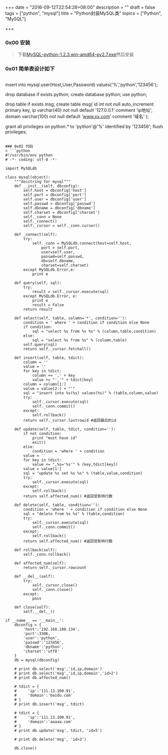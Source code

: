 +++
date = "2016-09-12T22:54:28+08:00"
description = ""
draft = false
tags = ["python", "mysql"]
title = "Python封装MySQL类"
topics = ["Python", "MySQL"]

+++

### 0x00 安装
> 下载[MySQL-python-1.2.3.win-amd64-py2.7.exe](http://www.codegood.com/archives/129)然后安装

### 0x01 简单表设计如下
> ```
insert into mysql.user(Host,User,Password) values('%','python','123456');

drop database if exists python;
create database python;
use python;

drop table if exists msg;
create table msg(
id int not null auto_increment primary key,
ip varchar(40) not null default '127.0.0.1' comment 'ip地址',
domain varchar(100) not null default 'www.xx.com' comment '域名'
);

grant all privileges on python.* to 'python'@'%' identified by '123456';
flush privileges;
```

### 0x02 代码
> ```python
#!/usr/bin/env python
# -*- coding: utf-8 -*-

import MySQLdb

class mysql(object):
    """docstring for mysql"""
    def __init__(self, dbconfig):
        self.host = dbconfig['host']
        self.port = dbconfig['port']
        self.user = dbconfig['user']
        self.passwd = dbconfig['passwd']
        self.dbname = dbconfig['dbname']
        self.charset = dbconfig['charset']
        self._conn = None
        self._connect()
        self._cursor = self._conn.cursor()

    def _connect(self):
        try:
            self._conn = MySQLdb.connect(host=self.host,
                port = self.port,
                user=self.user,
                passwd=self.passwd,
                db=self.dbname,
                charset=self.charset)
        except MySQLdb.Error,e:
            print e
            
    def query(self, sql):
        try:
            result = self._cursor.execute(sql)
        except MySQLdb.Error, e:
            print e
            result = False
        return result

    def select(self, table, column='*', condition=''):
        condition = ' where ' + condition if condition else None
        if condition:
            sql = "select %s from %s %s" % (column,table,condition)
        else:
            sql = "select %s from %s" % (column,table)
        self.query(sql)
        return self._cursor.fetchall()

    def insert(self, table, tdict):
        column = ''
        value = ''
        for key in tdict:
            column += ',' + key
            value += "','" + tdict[key]
        column = column[1:]
        value = value[2:] + "'"
        sql = "insert into %s(%s) values(%s)" % (table,column,value)
        try:
            self._cursor.execute(sql)
            self._conn.commit()
        except:
            self.rollback()
        return self._cursor.lastrowid #返回最后的id

    def update(self, table, tdict, condition=''):
        if not condition:
            print "must have id"
            exit()
        else:
            condition = 'where ' + condition
        value = ''
        for key in tdict:
            value += ",%s='%s'" % (key,tdict[key])
        value = value[1:]
        sql = "update %s set %s %s" % (table,value,condition)
        try:
            self._cursor.execute(sql)
        except:
            self.rollback()
        return self.affected_num() #返回受影响行数

    def delete(self, table, condition=''):
        condition = 'where ' + condition if condition else None
        sql = "delete from %s %s" % (table,condition)
        try:
            self._cursor.execute(sql)
            self._conn.commit()
        except:
            self.rollback()
        return self.affected_num() #返回受影响行数

    def rollback(self):
        self._conn.rollback()

    def affected_num(self):
        return self._cursor.rowcount

    def __del__(self):
        try:
            self._cursor.close()
            self._conn.close()
        except:
            pass

    def close(self):
        self.__del__()

if __name__ == '__main__':
    dbconfig = {
        'host':'192.168.188.134',
        'port':3306,
        'user':'python',
        'passwd':'123456',
        'dbname':'python',
        'charset':'utf8'
    }
    db = mysql(dbconfig)

    # print db.select('msg','id,ip,domain')
    # print db.select('msg','id,ip,domain','id>2')
    # print db.affected_num()

    # tdict = {
    #     'ip':'111.13.100.91',
    #     'domain':'baidu.com'
    # }
    # print db.insert('msg', tdict)
    
    # tdict = {
    #     'ip':'111.13.100.91',
    #     'domain':'aaaaa.com'
    # }
    # print db.update('msg', tdict, 'id=5')

    # print db.delete('msg', 'id>3')

    db.close()
```